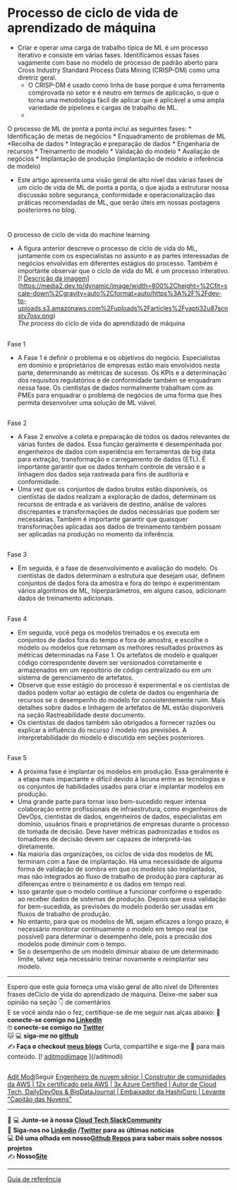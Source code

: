 # Processo de ciclo de vida de aprendizado de máquina

* Criar e operar uma carga de trabalho típica de ML é um processo iterativo e consiste em várias fases. Identificamos essas fases vagamente com base no modelo de processo de padrão aberto para Cross Industry Standard Process Data Mining (CRISP-DM) como uma diretriz geral. 
  * O CRISP-DM é usado como linha de base porque é uma ferramenta comprovada no setor e é neutro em termos de aplicação, o que o torna uma metodologia fácil de aplicar que é aplicável a uma ampla variedade de pipelines e cargas de trabalho de ML. 
  * 
O processo de ML de ponta a ponta inclui as seguintes fases:
    * Identificação de metas de negócios 
    * Enquadramento de problemas de ML
    *Recolha de dados
    * Integração e preparação de dados
    * Engenharia de recursos
    * Treinamento de modelo
    * Validação do modelo
    * Avaliação de negócios
    * Implantação de produção (implantação de modelo e inferência de modelo)
  * Este artigo apresenta uma visão geral de alto nível das várias fases de um ciclo de vida de ML de ponta a ponta, o que ajuda a estruturar nossa discussão sobre segurança, conformidade e operacionalização das práticas recomendadas de ML, que serão úteis em nossas postagens posteriores no blog.
#
O processo de ciclo de vida do machine learning
  * A figura anterior descreve o processo de ciclo de vida do ML, juntamente com os especialistas no assunto e as partes interessadas de negócios envolvidas em diferentes estágios do processo. Também é importante observar que o ciclo de vida do ML é um processo interativo.
[! [Descrição da imagem](https://media2.dev.to/dynamic/image/width=800%2Cheight=%2Cfit=scale-down%2Cgravity=auto%2Cformat=auto/https%3A%2F%2Fdev-to-uploads.s3.amazonaws.com%2Fuploads%2Farticles%2Fyapti32u87scnstv7osv.png)](https://media2.dev.to/dynamic/image/width=800%2Cheight=%2Cfit=scale-down%2Cgravity=auto%2Cformat=auto/https%3A%2F%2Fdev-to-uploads.s3.amazonaws.com%2Fuploads%2Farticles%2Fyapti32u87scnstv7osv.png)  
_The process_ do ciclo de vida do aprendizado de máquina
##
Fase 1
  * A Fase 1 é definir o problema e os objetivos do negócio. Especialistas em domínio e proprietários de empresas estão mais envolvidos nesta parte, determinando as métricas de sucesso. Os KPIs e a determinação dos requisitos regulatórios e de conformidade também se enquadram nessa fase. Os cientistas de dados normalmente trabalham com as PMEs para enquadrar o problema de negócios de uma forma que lhes permita desenvolver uma solução de ML viável.
##
Fase 2
  * A Fase 2 envolve a coleta e preparação de todos os dados relevantes de várias fontes de dados. Essa função geralmente é desempenhada por engenheiros de dados com experiência em ferramentas de big data para extração, transformação e carregamento de dados (ETL). É importante garantir que os dados tenham controle de versão e a linhagem dos dados seja rastreada para fins de auditoria e conformidade. 
  * Uma vez que os conjuntos de dados brutos estão disponíveis, os cientistas de dados realizam a exploração de dados, determinam os recursos de entrada e as variáveis de destino, análise de valores discrepantes e transformações de dados necessárias que podem ser necessárias. Também é importante garantir que quaisquer transformações aplicadas aos dados de treinamento também possam ser aplicadas na produção no momento da inferência.
##
Fase 3
  * Em seguida, é a fase de desenvolvimento e avaliação do modelo. Os cientistas de dados determinam a estrutura que desejam usar, definem conjuntos de dados fora da amostra e fora do tempo e experimentam vários algoritmos de ML, hiperparâmetros, em alguns casos, adicionam dados de treinamento adicionais.
##
Fase 4
  * Em seguida, você pega os modelos treinados e os executa em conjuntos de dados fora do tempo e fora de amostra, e escolhe o modelo ou modelos que retornam os melhores resultados próximos às métricas determinadas na Fase 1. Os artefatos de modelo e qualquer código correspondente devem ser versionados corretamente e armazenados em um repositório de código centralizado ou em um sistema de gerenciamento de artefatos.
  * Observe que esse estágio do processo é experimental e os cientistas de dados podem voltar ao estágio de coleta de dados ou engenharia de recursos se o desempenho do modelo for consistentemente ruim. Mais detalhes sobre dados e linhagem de artefatos de ML estão disponíveis na seção Rastreabilidade deste documento.
  * Os cientistas de dados também são obrigados a fornecer razões ou explicar a influência do recurso / modelo nas previsões. A interpretabilidade do modelo é discutida em seções posteriores.
##
Fase 5
  * A próxima fase é implantar os modelos em produção. Essa geralmente é a etapa mais impactante e difícil devido à lacuna entre as tecnologias e os conjuntos de habilidades usados para criar e implantar modelos em produção. 
  * Uma grande parte para tornar isso bem-sucedido requer intensa colaboração entre profissionais de infraestrutura, como engenheiros de DevOps, cientistas de dados, engenheiros de dados, especialistas em domínio, usuários finais e proprietários de empresas durante o processo de tomada de decisão. Deve haver métricas padronizadas e todos os tomadores de decisão devem ser capazes de interpretá-las diretamente.
  * Na maioria das organizações, os ciclos de vida dos modelos de ML terminam com a fase de implantação. Há uma necessidade de alguma forma de validação de sombra em que os modelos são implantados, mas não integrados ao fluxo de trabalho de produção para capturar as diferenças entre o treinamento e os dados em tempo real. 
  * Isso garante que o modelo continue a funcionar conforme o esperado ao receber dados de sistemas de produção. Depois que essa validação for bem-sucedida, as previsões do modelo poderão ser usadas em fluxos de trabalho de produção.
  * No entanto, para que os modelos de ML sejam eficazes a longo prazo, é necessário monitorar continuamente o modelo em tempo real (se possível) para determinar o desempenho dele, pois a precisão dos modelos pode diminuir com o tempo. 
  * Se o desempenho de um modelo diminuir abaixo de um determinado limite, talvez seja necessário treinar novamente e reimplantar seu modelo. 
* * *
Espero que este guia forneça uma visão geral de alto nível de Diferentes frases deCiclo de vida do aprendizado de máquina.
Deixe-me saber sua opinião na seção 👇 de comentários  
E se você ainda não o fez, certifique-se de me seguir nas alças abaixo:
👋 **conecte-se comigo no [LinkedIn](https://www.linkedin.com/in/adit-modi-2a4362191/)**  
🤓 **conecte-se comigo no [Twitter](https://twitter.com/adi_12_modi)**  
🐱 💻 **siga-me no [github](https://github.com/AditModi)**  
✍️ **Faça o checkout [meus blogs](https://aditmodi.hashnode.dev)**
Curta, compartilhe e siga-me 🚀 para mais conteúdo.
[! [aditmodiimage](https://media2.dev.to/dynamic/image/width=800%2Cheight=%2Cfit=scale-down%2Cgravity=auto%2Cformat=auto/https%3A%2F%2Fdev-to-uploads.s3.amazonaws.com%2Fuploads%2Fuser%2Fprofile_image%2F497987%2Fedde8513-7308-4a4d-9592-2be160d074d2.png)
](/aditmodi)
##
[Adit Modi](/aditmodi)Seguir
[Engenheiro de nuvem sênior | Construtor de comunidades da AWS | 12x certificado pela AWS | 3x Azure Certified | Autor de Cloud Tech, DailyDevOps & BigDataJournal | Embaixador da HashiCorp | Levante "Capitão das Nuvens"](/aditmodi)
* * *
👨 💻 **Junte-se à nossa [Cloud Tech SlackCommunity](https://join.slack.com/t/cloudtechcommunity/shared_invite/zt-wptacj2f-Eu4PPvq6WEkBTHg7PR2ncA)**  
👋 **Siga-nos no [Linkedin](https://www.linkedin.com/company/cloud-techs) /[Twitter](https://twitter.com/AboutCloudTech) para as últimas notícias**  
💻 **Dê uma olhada em nosso[Github Repos](https://github.com/My-Machine-Learning-Projects-2020) para saber mais sobre nossos projetos**  
✍️ **Nosso[Site](https://cloudtech.hashnode.dev)**
* * *
[Guia de referência](https://docs.aws.amazon.com/wellarchitected/latest/analytics-lens/modern-data-architecture.html)